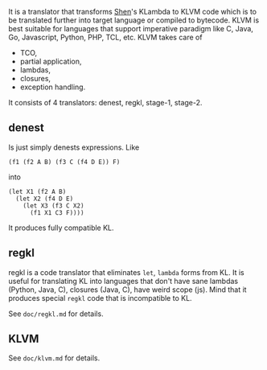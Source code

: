It is a translator that transforms [Shen](http://shenlanguage.org)'s KLambda
to KLVM code which is to be translated further into target language or
compiled to bytecode. KLVM is best suitable for languages that support
imperative paradigm like C, Java, Go, Javascript, Python, PHP, TCL, etc.
KLVM takes care of

  - TCO,
  - partial application,
  - lambdas,
  - closures,
  - exception handling.

It consists of 4 translators: denest, regkl, stage-1, stage-2.

denest
------
Is just simply denests expressions. Like

    (f1 (f2 A B) (f3 C (f4 D E)) F)

into

    (let X1 (f2 A B)
      (let X2 (f4 D E)
        (let X3 (f3 C X2)
          (f1 X1 C3 F))))

It produces fully compatible KL.

regkl
------
regkl is a code translator that eliminates `let`, `lambda` forms from KL. It
is useful for translating KL into languages that don't have sane lambdas
(Python, Java, C), closures (Java, C), have weird scope (js). Mind that it
produces special `regkl` code that is incompatible to KL.

See `doc/regkl.md` for details.

KLVM
----
See `doc/klvm.md` for details.
